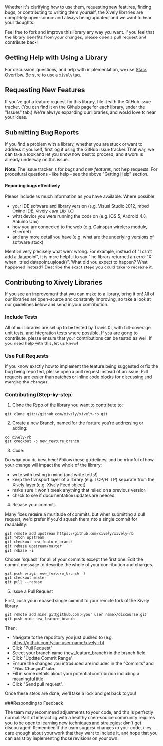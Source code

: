 Whether it's clarifying how to use them, requesting new features, finding bugs, or contributing to writing them yourself, the Xively libraries are completely open-source and always being updated, and we want to hear your thoughts.

Feel free to fork and improve this library any way you want. If you feel that the library benefits from your changes, please open a pull request and contribute back!


## Getting Help with Using a Library
For discussion, questions, and help with implementation, we use [Stack Overflow](http://stackoverflow.com/questions/tagged/xively).  Be sure to use a `xively` tag.

## Requesting New Features
If you've got a feature request for this library, file it with the GitHub issue tracker.  (You can find it on the Github page for each library, under the "Issues" tab.)  We're always expanding our libraries, and would love to hear your ideas.

## Submitting Bug Reports
If you find a problem with a library, whether you are stuck or want to address it yourself, first log it using the GitHub issue tracker.  That way, we can take a look and let you know how best to proceed, and if work is already underway on this issue.

**Note:** The issue tracker is for *bugs* and *new features*, not help requests. For procedural questions - like help - see the above "Getting Help" section. 

#### Reporting bugs effectively

Please include as much information as you have available.  Where possible:
  - your IDE software and library version (e.g. Visual Studio 2012, mbed Online IDE, Xively Java Lib 1.0)
  - what device you were running the code on (e.g. iOS 5, Android 4.0, Arduino Uno)
  - how you are connected to the web (e.g. Gainspan wireless module, Ethernet)
  - and any more detail you have (e.g. what are the underlying versions of software stack)

Mention very precisely what went wrong. For example, instead of "I can't add a datapoint", it is more helpful to say "the library returned an error 'X' when I tried datapoint.upload()".  What did you expect to happen? What happened instead? Describe the exact steps you could take to recreate it.


## Contributing to Xively Libraries
If you see an improvement that you can make to a library, bring it on!  All of our libraries are open-source and constantly improving, so take a look at our guidelines below and send in your contribution.

### Include Tests
All of our libraries are set up to be tested by Travis CI, with full-coverage unit tests, and integration tests where possible.  If you are going to contribute, please ensure that your contributions can be tested as well.  If you need help with this, let us know!

### Use Pull Requests
If you know exactly how to implement the feature being suggested or fix the bug
being reported, please open a pull request instead of an issue. Pull requests are easier than
patches or inline code blocks for discussing and merging the changes.

### Contributing (Step-by-step)

1) Clone the Repo of the library you want to contribute to:
```
git clone git://github.com/xively/xively-rb.git
```
2) Create a new Branch, named for the feature you're addressing or adding:
```
cd xively-rb
git checkout -b new_feature_branch
```
3) Code:

Do what you do best here!  Follow these guidelines, and be mindful of how your change will impact the whole of the library: 
- write with testing in mind (and write tests!)
- keep the transport layer of a library (e.g. TCP/HTTP) separate from the Xively layer (e.g. Xively Feed object)
- make sure it won't break anything that relied on a previous version
- check to see if documentation updates are needed

4) Rebase your commits

Many fixes require a multitude of commits, but when submitting a pull request, we'd prefer if you'd squash them into a single commit for readability:
```
git remote add upstream https://github.com/xively/xively-rb
git fetch upstream
git checkout new_feature_branch
git rebase upstream/master
git rebase -i
```
Choose 'squash' for all of your commits except the first one.  Edit the commit message to describe the whole of your contribution and changes.
```
git push origin new_feature_branch -f
git checkout master
git pull --rebase
```

5) Issue a Pull Request

First, push your rebased single commit to your remote fork of the Xively library
```
git remote add mine git@github.com:<your user name>/discourse.git
git push mine new_feature_branch
```
Then:
- Navigate to the  repository you just pushed to (e.g. https://github.com/your-user-name/xively-rb)
- Click "Pull Request"
- Select your branch name (new_feature_branch) in the branch field
- Click "Update Commit Range"
- Ensure the changes you introduced are included in the "Commits" and "Files Changed" tabs
- Fill in some details about your potential contribution including a meaningful title
- Click "Send pull request".

Once these steps are done, we'll take a look and get back to you!

###Responding to Feedback

The team may recommend adjustments to your code, and this is perfectly normal. Part of interacting with a healthy open-source community requires you to be open to learning new techniques and strategies; don't get discouraged! Remember: if the team suggest changes to your code, they care enough about your work that they want to include it, and hope that you can assist by implementing those revisions on your own.
